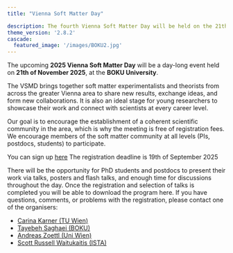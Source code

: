 ```yaml
---
title: "Vienna Soft Matter Day"

description: The fourth Vienna Soft Matter Day will be held on the 21th of November 2025 at the BOKU.
theme_version: '2.8.2'
cascade:
  featured_image: '/images/BOKU2.jpg'
---
```


The upcoming **2025 Vienna Soft Matter Day** will be a day-long event held on **21th of November 2025**, at the **BOKU University**.

The VSMD brings together soft matter experimentalists and theorists from across the greater Vienna area to share new results, exchange ideas, and form new collaborations.
It is also an ideal stage for young researchers to showcase their work and connect with scientists at every career level. 

Our goal is to encourage the establishment of a coherent scientific community in the area, which is why the meeting is free of registration fees. 
We encourage members of the soft matter community at all levels (PIs, postdocs, students) to participate.

You can sign up [here](https://forms.gle/QVmxW2JE6P6LuHfSA)
The registration deadline is 19th of September 2025 

There will be the opportunity for PhD students and postdocs to present their work via talks, posters and flash talks, and enough time for discussions throughout the day.
Once the registration and selection of talks is completed you will be able to download the program here. 
If you have questions, comments, or problems with the registration, please contact one of the organisers:

* [Carina Karner (TU Wien)](mailto:carina.karner@tuwien.ac.at)
* [Tayebeh Saghaei (BOKU)](mailto:t.saghaei@boku.ac.at)
* [Andreas Zoettl (Uni Wien)](mailto:andreas.zoettl@univie.ac.at)
* [Scott Russell Waitukaitis (ISTA)](mailto:Scott.Waitukaitis@ist.ac.at)


